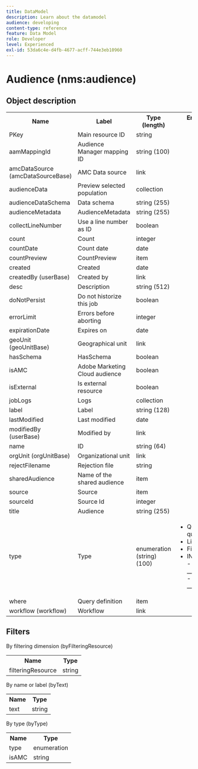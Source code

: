 ```yaml
---
title: DataModel
description: Learn about the datamodel
audience: developing
content-type: reference
feature: Data Model
role: Developer
level: Experienced
exl-id: 53da6c4e-d4fb-4677-acff-744e3eb10960
---
```

# Audience (nms:audience)

## Object description

 <table>
               <tr>
                  <th>Name</th>
                  <th>Label</th>
                  <th>Type (length)</th>
                  <th>Enumeration values</th>
               </tr>
               <tr>
                  <td>PKey</td>
                  <td>Main resource ID</td>
                  <td>string </td>
                  <td> </td>
               </tr>
               <tr>
                  <td>aamMappingId</td>
                  <td>Audience Manager mapping ID</td>
                  <td>string (100)</td>
                  <td> </td>
               </tr>
               <tr>
                  <td>amcDataSource (amcDataSourceBase)</td>
                  <td>AMC Data source</td>
                  <td>link </td>
                  <td> </td>
               </tr>
               <tr>
                  <td>audienceData</td>
                  <td>Preview selected population</td>
                  <td>collection </td>
                  <td> </td>
               </tr>
               <tr>
                  <td>audienceDataSchema</td>
                  <td>Data schema</td>
                  <td>string (255)</td>
                  <td> </td>
               </tr>
               <tr>
                  <td>audienceMetadata</td>
                  <td>AudienceMetadata</td>
                  <td>string (255)</td>
                  <td> </td>
               </tr>
               <tr>
                  <td>collectLineNumber</td>
                  <td>Use a line number as ID</td>
                  <td>boolean </td>
                  <td> </td>
               </tr>
               <tr>
                  <td>count</td>
                  <td>Count</td>
                  <td>integer </td>
                  <td> </td>
               </tr>
               <tr>
                  <td>countDate</td>
                  <td>Count date</td>
                  <td>date </td>
                  <td> </td>
               </tr>
               <tr>
                  <td>countPreview</td>
                  <td>CountPreview</td>
                  <td>item </td>
                  <td> </td>
               </tr>
               <tr>
                  <td>created</td>
                  <td>Created</td>
                  <td>date </td>
                  <td> </td>
               </tr>
               <tr>
                  <td>createdBy (userBase)</td>
                  <td>Created by</td>
                  <td>link </td>
                  <td> </td>
               </tr>
               <tr>
                  <td>desc</td>
                  <td>Description</td>
                  <td>string (512)</td>
                  <td> </td>
               </tr>
               <tr>
                  <td>doNotPersist</td>
                  <td>Do not historize this job</td>
                  <td>boolean </td>
                  <td> </td>
               </tr>
               <tr>
                  <td>errorLimit</td>
                  <td>Errors before aborting</td>
                  <td>integer </td>
                  <td> </td>
               </tr>
               <tr>
                  <td>expirationDate</td>
                  <td>Expires on</td>
                  <td>date </td>
                  <td> </td>
               </tr>
               <tr>
                  <td>geoUnit (geoUnitBase)</td>
                  <td>Geographical unit</td>
                  <td>link </td>
                  <td> </td>
               </tr>
               <tr>
                  <td>hasSchema</td>
                  <td>HasSchema</td>
                  <td>boolean </td>
                  <td> </td>
               </tr>
               <tr>
                  <td>isAMC</td>
                  <td>Adobe Marketing Cloud audience</td>
                  <td>boolean </td>
                  <td> </td>
               </tr>
               <tr>
                  <td>isExternal</td>
                  <td>Is external resource</td>
                  <td>boolean </td>
                  <td> </td>
               </tr>
               <tr>
                  <td>jobLogs</td>
                  <td>Logs</td>
                  <td>collection </td>
                  <td> </td>
               </tr>
               <tr>
                  <td>label</td>
                  <td>Label</td>
                  <td>string (128)</td>
                  <td> </td>
               </tr>
               <tr>
                  <td>lastModified</td>
                  <td>Last modified</td>
                  <td>date </td>
                  <td> </td>
               </tr>
               <tr>
                  <td>modifiedBy (userBase)</td>
                  <td>Modified by</td>
                  <td>link </td>
                  <td> </td>
               </tr>
               <tr>
                  <td>name</td>
                  <td>ID</td>
                  <td>string (64)</td>
                  <td> </td>
               </tr>
               <tr>
                  <td>orgUnit (orgUnitBase)</td>
                  <td>Organizational unit</td>
                  <td>link </td>
                  <td> </td>
               </tr>
               <tr>
                  <td>rejectFilename</td>
                  <td>Rejection file</td>
                  <td>string </td>
                  <td> </td>
               </tr>
               <tr>
                  <td>sharedAudience</td>
                  <td>Name of the shared audience</td>
                  <td>item </td>
                  <td> </td>
               </tr>
               <tr>
                  <td>source</td>
                  <td>Source</td>
                  <td>item </td>
                  <td> </td>
               </tr>
               <tr>
                  <td>sourceId</td>
                  <td>Source Id</td>
                  <td>integer </td>
                  <td> </td>
               </tr>
               <tr>
                  <td>title</td>
                  <td>Audience</td>
                  <td>string (255)</td>
                  <td> </td>
               </tr>
               <tr>
                  <td>type</td>
                  <td>Type</td>
                  <td>enumeration (string) (100)</td>
                  <td>
                     <ul>
                        <li>Query - query - query</li>
                        <li>List - list - list</li>
                        <li>File - file - file</li>
                        <li>INVALID VALUE - __Invalid_value__ - __Invalid_value__</li>
                     </ul>
                  </td>
               </tr>
               <tr>
                  <td>where</td>
                  <td>Query definition</td>
                  <td>item </td>
                  <td> </td>
               </tr>
               <tr>
                  <td>workflow (workflow)</td>
                  <td>Workflow</td>
                  <td>link </td>
                  <td> </td>
               </tr>
            </table>

## Filters

By filtering dimension (byFilteringResource)

<table>
    <tr>
    <th>Name</th>
    <th>Type</th>
    </tr>
    <tr>
    <td>filteringResource</td>
    <td>string</td>
    </tr>
</table>

By name or label (byText)

<table>
    <tr>
    <th>Name</th>
    <th>Type</th>
    </tr>
    <tr>
    <td>text</td>
    <td>string</td>
    </tr>
</table>

By type (byType)

<table>
    <tr>
    <th>Name</th>
    <th>Type</th>
    </tr>
    <tr>
    <td>type</td>
    <td>enumeration</td>
    </tr>
    <tr>
    <td>isAMC</td>
    <td>string</td>
    </tr>
</table>
